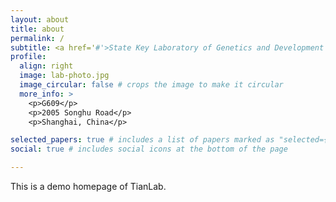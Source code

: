 ```yaml
---
layout: about
title: about
permalink: /
subtitle: <a href='#'>State Key Laboratory of Genetics and Development of Complex Phenotypes, Department of Computational Biology, School of Life Sciences, Fudan University</a>
profile:
  align: right
  image: lab-photo.jpg
  image_circular: false # crops the image to make it circular
  more_info: >
    <p>G609</p>
    <p>2005 Songhu Road</p>
    <p>Shanghai, China</p>

selected_papers: true # includes a list of papers marked as "selected={true}"
social: true # includes social icons at the bottom of the page

---
```


This is a demo homepage of TianLab.